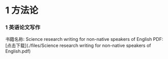 # 1 方法论


### 1 英语论文写作

书籍名称: Science research writing for non-native speakers of English
PDF: [点击下载](./files/Science research writing for non-native speakers of English.pdf)
